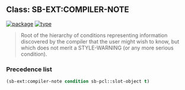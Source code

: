 ## Class: SB-EXT:COMPILER-NOTE
[![package](https://img.shields.io/badge/Package-SB--EXT-5f9ea0.svg?style=social&colorA=999999)](../) [![type](https://img.shields.io/badge/Type-Class-5f9ea0.svg?style=social&colorA=999999)](../#class) 

> Root of the hierarchy of conditions representing information discovered
> by the compiler that the user might wish to know, but which does not merit
> a STYLE-WARNING (or any more serious condition).

### Precedence list
```cl
(sb-ext:compiler-note condition sb-pcl::slot-object t)
```
